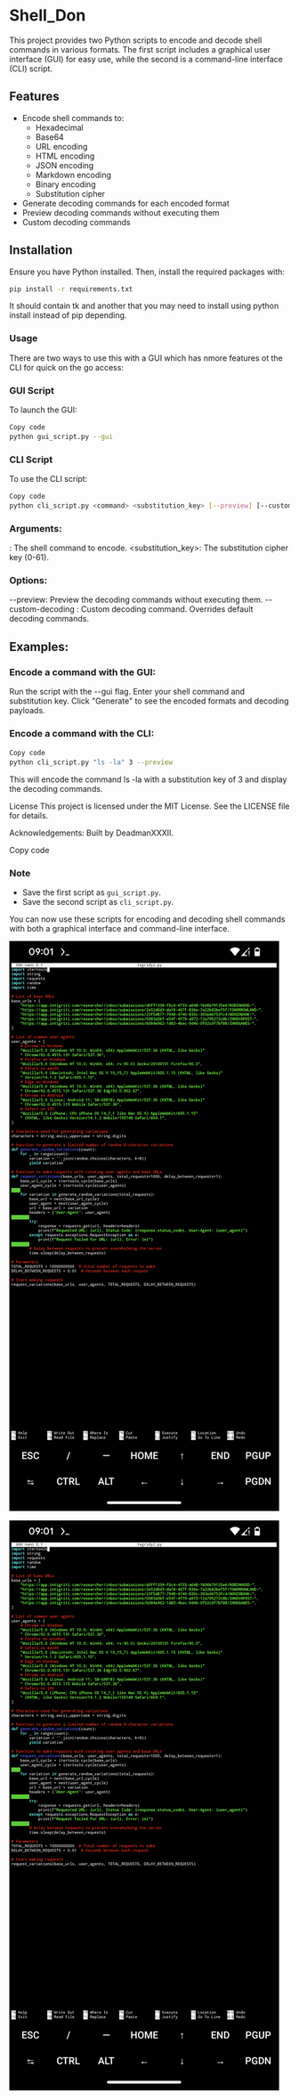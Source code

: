 # Shell_Don

This project provides two Python scripts to encode and decode shell commands in various formats. The first script includes a graphical user interface (GUI) for easy use, while the second is a command-line interface (CLI) script.

## Features

- Encode shell commands to:
  - Hexadecimal
  - Base64
  - URL encoding
  - HTML encoding
  - JSON encoding
  - Markdown encoding
  - Binary encoding
  - Substitution cipher
- Generate decoding commands for each encoded format
- Preview decoding commands without executing them
- Custom decoding commands

## Installation

Ensure you have Python installed. Then, install the required packages with:

```bash
pip install -r requirements.txt
```

It should contain tk and another that you may need to install using python install instead of pip depending.

### Usage

There are two ways to use this with a GUI which has nmore features ot the CLI for quick on the go access:

### GUI Script

To launch the GUI:

```bash
Copy code
python gui_script.py --gui
```

### CLI Script

To use the CLI script:

```bash
Copy code
python cli_script.py <command> <substitution_key> [--preview] [--custom-decoding <command>]
```

### Arguments:

<command>: The shell command to encode.
<substitution_key>: The substitution cipher key (0-61).

### Options:

--preview: Preview the decoding commands without executing them.
--custom-decoding <command>: Custom decoding command. Overrides default decoding commands.

## Examples:

### Encode a command with the GUI:
Run the script with the --gui flag.
Enter your shell command and substitution key.
Click "Generate" to see the encoded formats and decoding payloads.

### Encode a command with the CLI:

```bash
Copy code
python cli_script.py "ls -la" 3 --preview
```


This will encode the command ls -la with a substitution key of 3 and display the decoding commands.

License
This project is licensed under the MIT License. See the LICENSE file for details.

Acknowledgements:
Built by DeadmanXXXII.

Copy code

### Note
- Save the first script as `gui_script.py`.
- Save the second script as `cli_script.py`.

You can now use these scripts for encoding and decoding shell commands with both a graphical interface and command-line interface.

![Usage](https://raw.githubusercontent.com/DeadmanXXXII/Tegridy/main/Screenshot_20240814-090101.png)

![Usage](https://raw.githubusercontent.com/DeadmanXXXII/Tegridy/main/Screenshot_20240814-090101.png)




